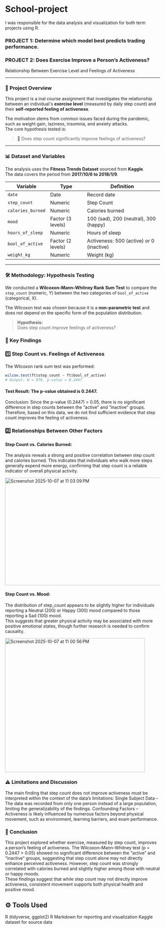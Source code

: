 # School-project
I was responsible for the data analysis and visualization for both term projects using R.  

### PROJECT 1: Determine which model best predicts trading performance.  

### PROJECT 2: Does Exercise Improve a Person’s Activeness?

Relationship Between Exercise Level and Feelings of Activeness

---

### 📝 Project Overview

This project is a inal course assignment that investigates the relationship between an individual's **exercise level** (measured by daily step count) and their **self-reported feeling of activeness**.

The motivation stems from common issues faced during the pandemic, such as weight gain, laziness, insomnia, and anxiety attacks.  
The core hypothesis tested is:

> 💭 Does step count significantly improve feelings of activeness?

---

### 📊 Dataset and Variables

The analysis uses the **Fitness Trends Dataset** sourced from **Kaggle**.  
The data covers the period from **2017/10/6 to 2018/1/9**.

| Variable | Type | Definition |
|-----------|------|------------|
| `date` | Date | Record date |
| `step_count` | Numeric | Step Count |
| `calories_burned` | Numeric | Calories burned |
| `mood` | Factor (3 levels) | 100 (sad), 200 (neutral), 300 (happy) |
| `hours_of_sleep` | Numeric | Hours of sleep |
| `bool_of_active` | Factor (2 levels) | Activeness: 500 (active) or 0 (inactive) |
| `weight_kg` | Numeric | Weight (kg) |

---

### 🛠️ Methodology: Hypothesis Testing

We conducted a **Wilcoxon–Mann–Whitney Rank Sum Test** to compare the  
`step_count` (numeric, Y) between the two categories of `bool_of_active` (categorical, X).

The Wilcoxon test was chosen because it is a **non-parametric test** and does not depend on the specific form of the population distribution.

> **Hypothesis:**  
> Does step count improve feelings of activeness?

### 🔑 Key Findings

### 1️⃣ Step Count vs. Feelings of Activeness

The Wilcoxon rank sum test was performed:

```R
wilcox.test(ft$step_count ~ ft$bool_of_active)
# Output: W = 976, p-value = 0.2447
```


#### Test Result: The p-value obtained is 0.2447.
Conclusion: Since the p-value (0.2447) > 0.05, there is no significant difference in step counts between the “active” and “inactive” groups.
Therefore, based on this data, we do not find sufficient evidence that step count improves the feeling of activeness.


### 2️⃣ Relationships Between Other Factors
#### Step Count vs. Calories Burned:
The analysis reveals a strong and positive correlation between step count and calories burned.
This indicates that individuals who walk more steps generally expend more energy, confirming that step count is a reliable indicator of overall physical activity.

<img width="548" height="350" alt="Screenshot 2025-10-07 at 11 03 09 PM" src="https://github.com/user-attachments/assets/bcc2debf-81c2-46fe-884e-cc368bde0cdf" />

#### Step Count vs. Mood:
The distribution of step_count appears to be slightly higher for individuals reporting a Neutral (200) or Happy (300) mood compared to those reporting a Sad (100) mood.  
This suggests that greater physical activity may be associated with more positive emotional states, though further research is needed to confirm causality.

<img width="455" height="436" alt="Screenshot 2025-10-07 at 11 00 56 PM" src="https://github.com/user-attachments/assets/da33e5f0-214e-4be3-87c1-32c1780ce57f" />


### ⚠️ Limitations and Discussion
The main finding that step count does not improve activeness must be interpreted within the context of the data’s limitations:
Single Subject Data – The data was recorded from only one person instead of a large population, limiting the generalizability of the findings.
Confounding Factors – Activeness is likely influenced by numerous factors beyond physical movement, such as environment, learning barriers, and exam performance.


### 🧩 Conclusion
This project explored whether exercise, measured by step count, improves a person’s feeling of activeness.
The Wilcoxon–Mann–Whitney test (p = 0.2447 > 0.05) showed no significant difference between the “active” and “inactive” groups, suggesting that step count alone may not directly enhance perceived activeness.
However, step count was strongly correlated with calories burned and slightly higher among those with neutral or happy moods.  
These findings suggest that while step count may not directly improve activeness, consistent movement supports both physical health and positive mood.

## ⚙️ Tools Used
R (tidyverse, ggplot2)
R Markdown for reporting and visualization
Kaggle dataset for source data
